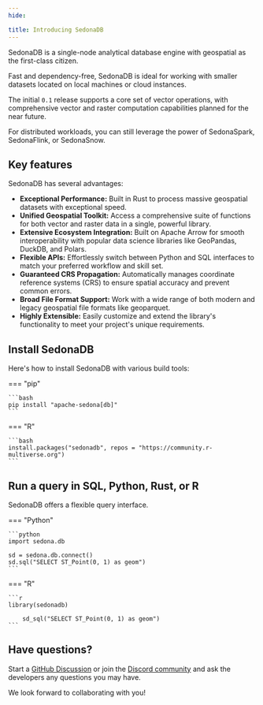 ```yaml
---
hide:

title: Introducing SedonaDB
---
```


<!---
  Licensed to the Apache Software Foundation (ASF) under one
  or more contributor license agreements.  See the NOTICE file
  distributed with this work for additional information
  regarding copyright ownership.  The ASF licenses this file
  to you under the Apache License, Version 2.0 (the
  "License"); you may not use this file except in compliance
  with the License.  You may obtain a copy of the License at

    http://www.apache.org/licenses/LICENSE-2.0

  Unless required by applicable law or agreed to in writing,
  software distributed under the License is distributed on an
  "AS IS" BASIS, WITHOUT WARRANTIES OR CONDITIONS OF ANY
  KIND, either express or implied.  See the License for the
  specific language governing permissions and limitations
  under the License.
-->

SedonaDB is a single-node analytical database engine with geospatial as the first-class citizen.

Fast and dependency-free, SedonaDB is ideal for working with smaller datasets located on local machines or cloud instances.

The initial `0.1` release supports a core set of vector operations, with comprehensive vector and raster computation capabilities planned for the near future.

For distributed workloads, you can still leverage the power of SedonaSpark, SedonaFlink, or SedonaSnow.

## Key features

SedonaDB has several advantages:

* **Exceptional Performance:** Built in Rust to process massive geospatial datasets with exceptional speed.
* **Unified Geospatial Toolkit:** Access a comprehensive suite of functions for both vector and raster data in a single, powerful library.
* **Extensive Ecosystem Integration:** Built on Apache Arrow for smooth interoperability with popular data science libraries like GeoPandas, DuckDB, and Polars.
* **Flexible APIs:** Effortlessly switch between Python and SQL interfaces to match your preferred workflow and skill set.
* **Guaranteed CRS Propagation:** Automatically manages coordinate reference systems (CRS) to ensure spatial accuracy and prevent common errors.
* **Broad File Format Support:** Work with a wide range of both modern and legacy geospatial file formats like geoparquet.
* **Highly Extensible:** Easily customize and extend the library's functionality to meet your project's unique requirements.

## Install SedonaDB

Here's how to install SedonaDB with various build tools:

=== "pip"

	```bash
	pip install "apache-sedona[db]"
	```

=== "R"

	```bash
	install.packages("sedonadb", repos = "https://community.r-multiverse.org")
	```

## Run a query in SQL, Python, Rust, or R

SedonaDB offers a flexible query interface.

=== "Python"

	```python
	import sedona.db

	sd = sedona.db.connect()
	sd.sql("SELECT ST_Point(0, 1) as geom")
	```

=== "R"

	```r
	library(sedonadb)

        sd_sql("SELECT ST_Point(0, 1) as geom")
	```

## Have questions?

Start a [GitHub Discussion](https://github.com/apache/sedona/discussions) or join the [Discord community](https://discord.com/invite/9A3k5dEBsY) and ask the developers any questions you may have.

We look forward to collaborating with you!
